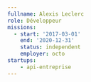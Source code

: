 ```yaml
---
fullname: Alexis Leclerc
role: Développeur
missions:
  - start: '2017-03-01'
    end: '2020-12-31'
    status: independent
    employer: octo
startups:
    - api-entreprise
---
```

